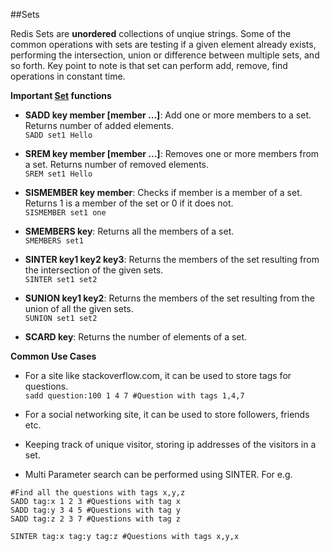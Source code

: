 ##Sets

Redis Sets are __unordered__ collections of unqiue strings. Some of the common operations with sets are testing if a given element already exists, performing the intersection, union or difference between multiple sets, and so forth. Key point to note is that set can perform add, remove, find operations in constant time.

__Important [Set](http://redis.io/commands#set) functions__

* __SADD key member [member ...]__: Add one or more members to a set. Returns number of added elements.  
`SADD set1 Hello`  

* __SREM key member [member ...]__: Removes one or more members from a set. Returns number of removed elements.  
`SREM set1 Hello`  

* __SISMEMBER key member__: Checks if member is a member of a set. Returns 1 is a member of the set  or 0 if it does not.  
`SISMEMBER set1 one`   

* __SMEMBERS key__: Returns all the members of a set.  
`SMEMBERS set1`  

* __SINTER key1 key2 key3__: Returns the members of the set resulting from the intersection of the given sets.  
`SINTER set1 set2`  

* __SUNION key1 key2__: Returns the members of the set resulting from the union of all the given sets.  
`SUNION set1 set2`  

* __SCARD key__: Returns the number of elements of a set.

__Common Use Cases__

* For a site like stackoverflow.com, it can be used to store tags for  questions.  
`sadd question:100 1 4 7 #Question with tags 1,4,7`

* For a social networking site, it can be used to store followers, friends etc.  

* Keeping track of unique visitor, storing ip addresses of the visitors in a set.  

* Multi Parameter search can be performed using SINTER. For e.g. 
```
#Find all the questions with tags x,y,z
SADD tag:x 1 2 3 #Questions with tag x
SADD tag:y 3 4 5 #Questions with tag y
SADD tag:z 2 3 7 #Questions with tag z

SINTER tag:x tag:y tag:z #Questions with tags x,y,x
```
